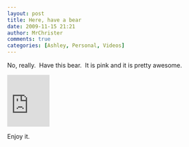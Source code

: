 ```yaml
---
layout: post
title: Here, have a bear
date: 2009-11-15 21:21
author: MrChrister
comments: true
categories: [Ashley, Personal, Videos]
---
```

<p>No, really.&nbsp; Have this bear.&nbsp; It is pink and it is pretty awesome.</p> <p><iframe src="https://skydrive.live.com/embed?cid=F443C8FEC5D6FFCE&amp;resid=F443C8FEC5D6FFCE%21224&amp;authkey=AEufcXSwrHWl3xY" width="98" height="120" frameborder="0" scrolling="no"></iframe></p> <p>Enjoy it.</p>

